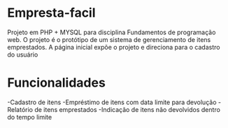 # Empresta-facil
Projeto em PHP + MYSQL para disciplina Fundamentos de programação web.
O projeto é o protótipo de um sistema de gerenciamento de itens emprestados.
A página inicial expõe o projeto e direciona para o cadastro do usuário

# Funcionalidades 
-Cadastro de itens
-Empréstimo de itens com data limite para devolução
-Relatório de itens emprestados 
-Indicação de itens não devolvidos dentro do tempo limite
